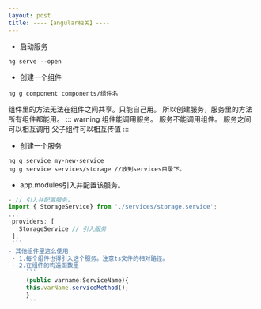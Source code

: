 ```yaml
---
layout: post
title: ----【angular相关】----
---
```


- 启动服务
```
ng serve --open
```

-  创建一个组件
```
ng g component components/组件名
```

组件里的方法无法在组件之间共享。只能自己用。
所以创建服务，服务里的方法所有组件都能用。
::: warning
组件能调用服务。
服务不能调用组件。
服务之间可以相互调用
父子组件可以相互传值
:::
- 创建一个服务
```
ng g service my-new-service
ng g service services/storage //放到services目录下。
```
  - app.modules引入并配置该服务。
   ```js
   - // 引入并配置服务，
   import { StorageService} from './services/storage.service';
   ...
    providers: [
      StorageService // 引入服务
    ],
    ```
  - 其他组件里这么使用
    - 1.每个组件也得引入这个服务。注意ts文件的相对路径。
    - 2.在组件的构造函数里
        ```
        (public varname:ServiceName){
        this.varName.serviceMethod();
        }
        ```


